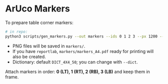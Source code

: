 # ArUco Markers

To prepare table corner markers:

```bash
# in repo:
python3 scripts/gen_markers.py --out markers --ids 0 1 2 3 --px 1200 --pdf
```

- PNG files will be saved in `markers/`.
- If you have `reportlab`, `markers/markers_A4.pdf` ready for printing will also be created.
- Dictionary: default `DICT_4X4_50`; you can change with `--dict`.

Attach markers in order: **0 (LT), 1 (RT), 2 (RB), 3 (LB)** and keep them in frame.
